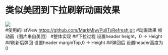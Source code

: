 类似美团到下拉刷新动画效果
==
![](https://github.com/zjdyhant/MeiTuanAnimation/blob/master/app/src/main/res/raw/meituanAnim.gif)<br>
#使用的listView
https://github.com/MarkMjw/PullToRefresh.git
#动画效果
帧动画（图片来自美团）
#整体实现
##下拉过程
设置header height，0 -> Height
##刷新后弹回
设置header marginTop,0 -> Height
##弹回后
设置header高度为0
